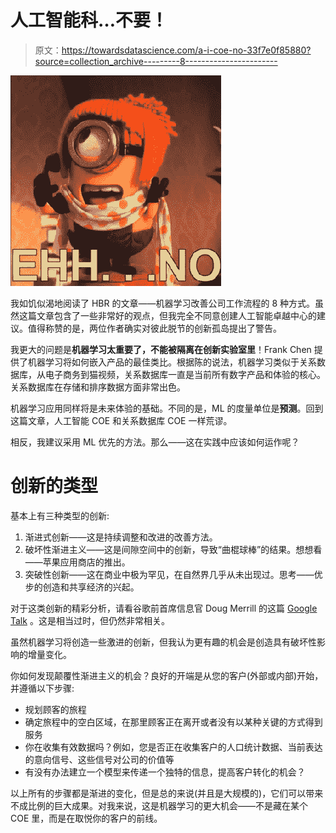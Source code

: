 # 人工智能科…不要！

> 原文：<https://towardsdatascience.com/a-i-coe-no-33f7e0f85880?source=collection_archive---------8----------------------->

![](img/2a338e23a79e2ccb3c49cd61320595f8.png)

我如饥似渴地阅读了 HBR 的文章——机器学习改善公司工作流程的 8 种方式。虽然这篇文章包含了一些非常好的观点，但我完全不同意创建人工智能卓越中心的建议。值得称赞的是，两位作者确实对彼此脱节的创新孤岛提出了警告。

我更大的问题是**机器学习太重要了，不能被隔离在创新实验室里**！Frank Chen 提供了机器学习将如何嵌入产品的最佳类比。根据陈的说法，机器学习类似于关系数据库，从电子商务到猫视频，关系数据库一直是当前所有数字产品和体验的核心。关系数据库在存储和排序数据方面非常出色。

机器学习应用同样将是未来体验的基础。不同的是，ML 的度量单位是**预测**。回到这篇文章，人工智能 COE 和关系数据库 COE 一样荒谬。

相反，我建议采用 ML 优先的方法。那么——这在实践中应该如何运作呢？

# 创新的类型

基本上有三种类型的创新:

1.  渐进式创新——这是持续调整和改进的改善方法。
2.  破坏性渐进主义——这是间隙空间中的创新，导致“曲棍球棒”的结果。想想看——苹果应用商店的推出。
3.  突破性创新——这在商业中极为罕见，在自然界几乎从未出现过。思考——优步的创造和共享经济的兴起。

对于这类创新的精彩分析，请看谷歌前首席信息官 Doug Merrill 的这篇 [Google Talk](https://www.youtube.com/watch?v=2GtgSkmDnbQ) 。这是相当过时，但仍然非常相关。

虽然机器学习将创造一些激进的创新，但我认为更有趣的机会是创造具有破坏性影响的增量变化。

你如何发现颠覆性渐进主义的机会？良好的开端是从您的客户(外部或内部)开始，并遵循以下步骤:

*   规划顾客的旅程
*   确定旅程中的空白区域，在那里顾客正在离开或者没有以某种关键的方式得到服务
*   你在收集有效数据吗？例如，您是否正在收集客户的人口统计数据、当前表达的意向信号、这些信号对公司的价值等
*   有没有办法建立一个模型来传递一个独特的信息，提高客户转化的机会？

以上所有的步骤都是渐进的变化，但是总的来说(并且是大规模的)，它们可以带来不成比例的巨大成果。对我来说，这是机器学习的更大机会——不是藏在某个 COE 里，而是在取悦你的客户的前线。